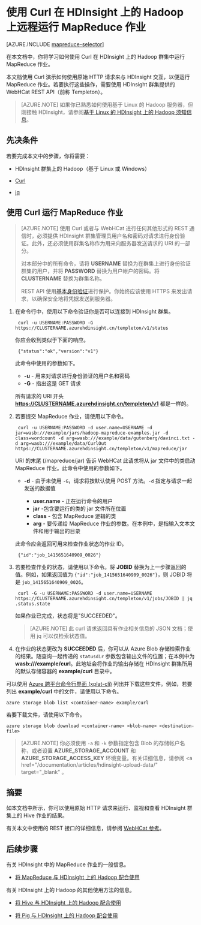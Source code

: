 <properties
   pageTitle="将 MapReduce 与 HDInsight 中的 Hadoop 配合使用 | Azure"
   description="了解如何使用 Curl 在 HDInsight 上的 Hadoop 上远程运行 MapReduce 作业。"
   services="hdinsight"
   documentationCenter=""
   authors="Blackmist"
   manager="paulettm"
   editor="cgronlun"/>
<tags ms.service="hdinsight"
    ms.date="03/03/2015"
    wacn.date="04/15/2015"
    />


# 使用 Curl 在 HDInsight 上的 Hadoop 上远程运行 MapReduce 作业

[AZURE.INCLUDE [mapreduce-selector](../includes/hdinsight-selector-use-mapreduce.md)]

在本文档中，你将学习如何使用 Curl 在 HDInsight 上的 Hadoop 群集中运行 MapReduce 作业。 

本文档使用 Curl 演示如何使用原始 HTTP 请求来与 HDInsight 交互，以便运行 MapReduce 作业。若要执行这些操作，需要使用 HDInsight 群集提供的 WebHCat REST API（前称 Templeton）。

> [AZURE.NOTE] 如果你已熟悉如何使用基于 Linux 的 Hadoop 服务器，但刚接触 HDInsight，请参阅<a href="../hdinsight-hadoop-linux-information/" target="_blank">基于 Linux 的 HDInsight 上的 Hadoop 须知信息</a>。

## <a id="prereq"></a>先决条件

若要完成本文中的步骤，你将需要：

* HDInsight 群集上的 Hadoop（基于 Linux 或 Windows）

* <a href="http://curl.haxx.se/" target="_blank">Curl</a>

* <a href="http://stedolan.github.io/jq/" target="_blank">jq</a>

## <a id="curl"></a>使用 Curl 运行 MapReduce 作业

> [AZURE.NOTE] 使用 Curl 或者与 WebHCat 进行任何其他形式的 REST 通信时，必须提供 HDInsight 群集管理员用户名和密码对请求进行身份验证。此外，还必须使用群集名称作为用来向服务器发送请求的 URI 的一部分。
> 
> 对本部分中的所有命令，请将 **USERNAME** 替换为在群集上进行身份验证群集的用户，并将 **PASSWORD** 替换为用户帐户的密码。将 **CLUSTERNAME** 替换为群集名称。
> 
> REST API 使用<a href="http://zh.wikipedia.org/wiki/HTTP%E5%9F%BA%E6%9C%AC%E8%AE%A4%E8%AF%81" target="_blank">基本身份验证</a>进行保护。你始终应该使用 HTTPS 来发出请求，以确保安全地将凭据发送到服务器。

1. 在命令行中，使用以下命令验证你是否可以连接到 HDInsight 群集。 

        curl -u USERNAME:PASSWORD -G https://CLUSTERNAME.azurehdinsight.cn/templeton/v1/status

    你应会收到类似于下面的响应。

        {"status":"ok","version":"v1"}

    此命令中使用的参数如下。

    * **-u** - 用来对请求进行身份验证的用户名和密码
    * **-G** - 指出这是 GET 请求

    所有请求的 URI 开头 **https://CLUSTERNAME.azurehdinsight.cn/templeton/v1** 都是一样的。 

2. 若要提交 MapReduce 作业，请使用以下命令。

		curl -u USERNAME:PASSWORD -d user.name=USERNAME -d jar=wasb:///example/jars/hadoop-mapreduce-examples.jar -d class=wordcount -d arg=wasb:///example/data/gutenberg/davinci.txt -d arg=wasb:///example/data/CurlOut https://CLUSTERNAME.azurehdinsight.cn/templeton/v1/mapreduce/jar

    URI 的末尾 (/mapreduce/jar) 告诉 WebHCat 此请求将从 jar 文件中的类启动 MapReduce 作业。此命令中使用的参数如下。

	* **-d** - 由于未使用 `-G`，请求将按默认使用 POST 方法。`-d` 指定与请求一起发送的数据值

        * **user.name** - 正在运行命令的用户
        * **jar** -包含要运行的类的 jar 文件所在位置
        * **class** - 包含 MapReduce 逻辑的类
        * **arg** - 要传递给 MapReduce 作业的参数。在本例中，是指输入文本文件和用于输出的目录

    此命令应会返回可用来检查作业状态的作业 ID。

        {"id":"job_1415651640909_0026"}

3. 若要检查作业的状态，请使用以下命令。将 **JOBID** 替换为上一步骤返回的值。例如，如果返回值为 `{"id":"job_1415651640909_0026"}`，则 JOBID 将是 `job_1415651640909_0026`。

        curl -G -u USERNAME:PASSWORD -d user.name=USERNAME https://CLUSTERNAME.azurehdinsight.cn/templeton/v1/jobs/JOBID | jq .status.state

	如果作业已完成，状态将是"SUCCEEDED"。

    > [AZURE.NOTE] 此 curl 请求返回具有作业相关信息的 JSON 文档；使用 jq 可以仅检索状态值。 

4. 在作业的状态更改为 **SUCCEEDED** 后，你可以从 Azure Blob 存储检索作业的结果。随查询一起传递的 `statusdir` 参数包含输出文件的位置；在本例中为 **wasb:///example/curl**。此地址会将作业的输出存储在 HDInsight 群集所用的默认存储容器的 **example/curl** 目录中。

可以使用 <a href="/documentation/articles/xplat-cli/" target="_blank">Azure 跨平台命令行界面 (xplat-cli)</a> 列出并下载这些文件。例如，若要列出 **example/curl** 中的文件，请使用以下命令。

	azure storage blob list <container-name> example/curl

若要下载文件，请使用以下命令。

	azure storage blob download <container-name> <blob-name> <destination-file>

> [AZURE.NOTE] 你必须使用 `-a` 和 `-k` 参数指定包含 Blob 的存储帐户名称，或者设置 **AZURE\_STORAGE\_ACCOUNT** 和 **AZURE\_STORAGE\_ACCESS\_KEY** 环境变量。有关详细信息，请参阅 <a href="/documentation/articles/hdinsight-upload-data/" target="_blank" 。

## <a id="summary"></a>摘要

如本文档中所示，你可以使用原始 HTTP 请求来运行、监视和查看 HDInsight 群集上的 Hive 作业的结果。

有关本文中使用的 REST 接口的详细信息，请参阅 [WebHCat 参考](https://cwiki.apache.org/confluence/display/Hive/WebHCat+Reference)。

## <a id="nextsteps"></a>后续步骤

有关 HDInsight 中的 MapReduce 作业的一般信息。

* [将 MapReduce 与 HDInsight 上的 Hadoop 配合使用](/documentation/articles/hdinsight-use-mapreduce)

有关 HDInsight 上的 Hadoop 的其他使用方法的信息。

* [将 Hive 与 HDInsight 上的 Hadoop 配合使用](/documentation/articles/hdinsight-use-hive)

* [将 Pig 与 HDInsight 上的 Hadoop 配合使用](/documentation/articles/hdinsight-use-pig)

<!--HONumber=50-->